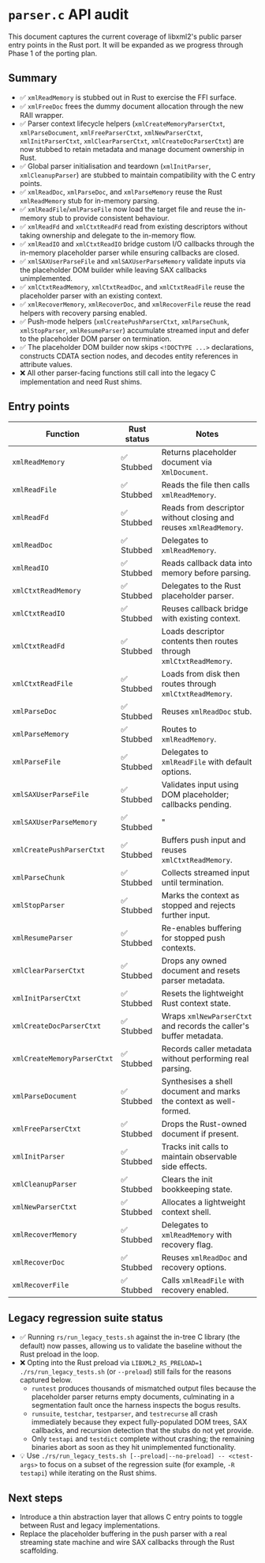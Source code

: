 # `parser.c` API audit

This document captures the current coverage of libxml2's public parser entry points in the Rust port. It will be expanded as we
progress through Phase 1 of the porting plan.

## Summary
- :white_check_mark: `xmlReadMemory` is stubbed out in Rust to exercise the FFI surface.
- :white_check_mark: `xmlFreeDoc` frees the dummy document allocation through the new RAII wrapper.
- :white_check_mark: Parser context lifecycle helpers (`xmlCreateMemoryParserCtxt`, `xmlParseDocument`, `xmlFreeParserCtxt`, `xmlNewParserCtxt`, `xmlInitParserCtxt`, `xmlClearParserCtxt`, `xmlCreateDocParserCtxt`) are now stubbed to retain metadata and manage document ownership in Rust.
- :white_check_mark: Global parser initialisation and teardown (`xmlInitParser`, `xmlCleanupParser`) are stubbed to maintain compatibility with the C entry points.
- :white_check_mark: `xmlReadDoc`, `xmlParseDoc`, and `xmlParseMemory` reuse the Rust `xmlReadMemory` stub for in-memory parsing.
- :white_check_mark: `xmlReadFile`/`xmlParseFile` now load the target file and reuse the in-memory stub to provide consistent behaviour.
- :white_check_mark: `xmlReadFd` and `xmlCtxtReadFd` read from existing descriptors without taking ownership and delegate to the in-memory flow.
- :white_check_mark: `xmlReadIO` and `xmlCtxtReadIO` bridge custom I/O callbacks through the in-memory placeholder parser while ensuring callbacks are closed.
- :white_check_mark: `xmlSAXUserParseFile` and `xmlSAXUserParseMemory` validate inputs via the placeholder DOM builder while leaving SAX callbacks unimplemented.
- :white_check_mark: `xmlCtxtReadMemory`, `xmlCtxtReadDoc`, and `xmlCtxtReadFile` reuse the placeholder parser with an existing context.
- :white_check_mark: `xmlRecoverMemory`, `xmlRecoverDoc`, and `xmlRecoverFile` reuse the read helpers with recovery parsing enabled.
- :white_check_mark: Push-mode helpers (`xmlCreatePushParserCtxt`, `xmlParseChunk`, `xmlStopParser`, `xmlResumeParser`) accumulate streamed input and defer to the placeholder DOM parser on termination.
- :white_check_mark: The placeholder DOM builder now skips `<!DOCTYPE ...>` declarations, constructs CDATA section nodes, and decodes entity references in attribute values.
- :x: All other parser-facing functions still call into the legacy C implementation and need Rust shims.

## Entry points

| Function | Rust status | Notes |
| --- | --- | --- |
| `xmlReadMemory` | ✅ Stubbed | Returns placeholder document via `XmlDocument`. |
| `xmlReadFile` | ✅ Stubbed | Reads the file then calls `xmlReadMemory`. |
| `xmlReadFd` | ✅ Stubbed | Reads from descriptor without closing and reuses `xmlReadMemory`. |
| `xmlReadDoc` | ✅ Stubbed | Delegates to `xmlReadMemory`. |
| `xmlReadIO` | ✅ Stubbed | Reads callback data into memory before parsing. |
| `xmlCtxtReadMemory` | ✅ Stubbed | Delegates to the Rust placeholder parser. |
| `xmlCtxtReadIO` | ✅ Stubbed | Reuses callback bridge with existing context. |
| `xmlCtxtReadFd` | ✅ Stubbed | Loads descriptor contents then routes through `xmlCtxtReadMemory`. |
| `xmlCtxtReadFile` | ✅ Stubbed | Loads from disk then routes through `xmlCtxtReadMemory`. |
| `xmlParseDoc` | ✅ Stubbed | Reuses `xmlReadDoc` stub. |
| `xmlParseMemory` | ✅ Stubbed | Routes to `xmlReadMemory`. |
| `xmlParseFile` | ✅ Stubbed | Delegates to `xmlReadFile` with default options. |
| `xmlSAXUserParseFile` | ✅ Stubbed | Validates input using DOM placeholder; callbacks pending. |
| `xmlSAXUserParseMemory` | ✅ Stubbed | " |
| `xmlCreatePushParserCtxt` | ✅ Stubbed | Buffers push input and reuses `xmlCtxtReadMemory`. |
| `xmlParseChunk` | ✅ Stubbed | Collects streamed input until termination. |
| `xmlStopParser` | ✅ Stubbed | Marks the context as stopped and rejects further input. |
| `xmlResumeParser` | ✅ Stubbed | Re-enables buffering for stopped push contexts. |
| `xmlClearParserCtxt` | ✅ Stubbed | Drops any owned document and resets parser metadata. |
| `xmlInitParserCtxt` | ✅ Stubbed | Resets the lightweight Rust context state. |
| `xmlCreateDocParserCtxt` | ✅ Stubbed | Wraps `xmlNewParserCtxt` and records the caller's buffer metadata. |
| `xmlCreateMemoryParserCtxt` | ✅ Stubbed | Records caller metadata without performing real parsing. |
| `xmlParseDocument` | ✅ Stubbed | Synthesises a shell document and marks the context as well-formed. |
| `xmlFreeParserCtxt` | ✅ Stubbed | Drops the Rust-owned document if present. |
| `xmlInitParser` | ✅ Stubbed | Tracks init calls to maintain observable side effects. |
| `xmlCleanupParser` | ✅ Stubbed | Clears the init bookkeeping state. |
| `xmlNewParserCtxt` | ✅ Stubbed | Allocates a lightweight context shell. |
| `xmlRecoverMemory` | ✅ Stubbed | Delegates to `xmlReadMemory` with recovery flag. |
| `xmlRecoverDoc` | ✅ Stubbed | Reuses `xmlReadDoc` and recovery options. |
| `xmlRecoverFile` | ✅ Stubbed | Calls `xmlReadFile` with recovery enabled. |

## Legacy regression suite status

- :white_check_mark: Running `rs/run_legacy_tests.sh` against the in-tree C library (the default) now passes, allowing us to validate the baseline without the Rust preload in the loop.
- :x: Opting into the Rust preload via `LIBXML2_RS_PRELOAD=1 ./rs/run_legacy_tests.sh` (or `--preload`) still fails for the reasons captured below.
  - `runtest` produces thousands of mismatched output files because the placeholder parser returns empty documents, culminating in a segmentation fault once the harness inspects the bogus results.
  - `runsuite`, `testchar`, `testparser`, and `testrecurse` all crash immediately because they expect fully-populated DOM trees, SAX callbacks, and recursion detection that the stubs do not yet provide.
  - Only `testapi` and `testdict` complete without crashing; the remaining binaries abort as soon as they hit unimplemented functionality.
- :bulb: Use `./rs/run_legacy_tests.sh [--preload|--no-preload] -- <ctest-args>` to focus on a subset of the regression suite (for example, `-R testapi`) while iterating on the Rust shims.

## Next steps
- Introduce a thin abstraction layer that allows C entry points to toggle between Rust and legacy implementations.
- Replace the placeholder buffering in the push parser with a real streaming state machine and wire SAX callbacks through the Rust scaffolding.
